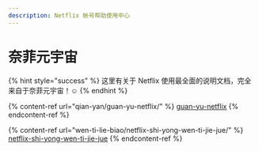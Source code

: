 ```yaml
---
description: Netflix 帐号帮助使用中心
---
```


# 奈菲元宇宙

{% hint style="success" %}
这里有关于 Netflix 使用最全面的说明文档，完全来自于奈菲元宇宙！:relaxed:
{% endhint %}

{% content-ref url="qian-yan/guan-yu-netflix/" %}
[guan-yu-netflix](qian-yan/guan-yu-netflix/)
{% endcontent-ref %}

{% content-ref url="wen-ti-lie-biao/netflix-shi-yong-wen-ti-jie-jue/" %}
[netflix-shi-yong-wen-ti-jie-jue](wen-ti-lie-biao/netflix-shi-yong-wen-ti-jie-jue/)
{% endcontent-ref %}
